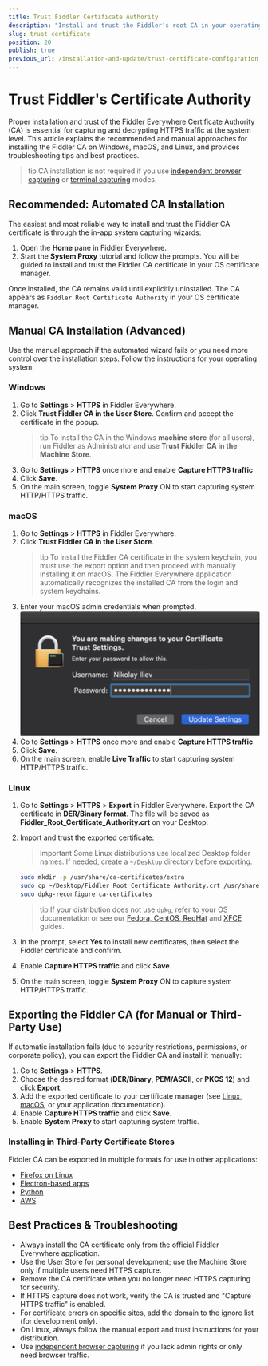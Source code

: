 ```yaml
---
title: Trust Fiddler Certificate Authority
description: "Install and trust the Fiddler's root CA in your operating system and learn how it relates to enabling the HTTPS capturing of system traffic."
slug: trust-certificate
position: 20
publish: true
previous_url: /installation-and-update/trust-certificate-configuration
---
```


# Trust Fiddler's Certificate Authority

Proper installation and trust of the Fiddler Everywhere Certificate Authority (CA) is essential for capturing and decrypting HTTPS traffic at the system level. This article explains the recommended and manual approaches for installing the Fiddler CA on Windows, macOS, and Linux, and provides troubleshooting tips and best practices.

>tip CA installation is not required if you use [independent browser capturing](slug://capture-traffic-get-started#independent-browser-capturing) or [terminal capturing](slug://capture-traffic-get-started#terminal-capturing) modes.

## Recommended: Automated CA Installation

The easiest and most reliable way to install and trust the Fiddler CA certificate is through the in-app system capturing wizards:

1. Open the **Home** pane in Fiddler Everywhere.
2. Start the **System Proxy** tutorial and follow the prompts. You will be guided to install and trust the Fiddler CA certificate in your OS certificate manager.

Once installed, the CA remains valid until explicitly uninstalled. The CA appears as `Fiddler Root Certificate Authority` in your OS certificate manager.

## Manual CA Installation (Advanced)

Use the manual approach if the automated wizard fails or you need more control over the installation steps. Follow the instructions for your operating system:

### Windows

1. Go to **Settings** > **HTTPS** in Fiddler Everywhere.
2. Click **Trust Fiddler CA in the User Store**. Confirm and accept the certificate in the popup.
   >tip To install the CA in the Windows **machine store** (for all users), run Fiddler as Administrator and use **Trust Fiddler CA in the Machine Store**.
3. Go to **Settings** > **HTTPS** once more and enable **Capture HTTPS traffic**
4. Click **Save**.
5. On the main screen, toggle **System Proxy** ON to start capturing system HTTP/HTTPS traffic.

### macOS

1. Go to **Settings** > **HTTPS** in Fiddler Everywhere.
2. Click **Trust Fiddler CA in the User Store**.
   >tip To install the Fiddler CA certificate in the system keychain, you must use the export option and then proceed with manually installing it on macOS. The Fiddler Everywhere application automatically recognizes the installed CA from the login and system keychains.
3. Enter your macOS admin credentials when prompted.
   ![Enter Keychain credentials to trust the root certificate](../images/settings/settings-HTTPS-mac-keychain.png)
4. Go to **Settings** > **HTTPS** once more and enable **Capture HTTPS traffic**
5. Click **Save**.
6. On the main screen, enable **Live Traffic** to start capturing system HTTP/HTTPS traffic.

### Linux

1. Go to **Settings** > **HTTPS** > **Export** in Fiddler Everywhere. Export the CA certificate in **DER/Binary format**. The file will be saved as **Fiddler_Root_Certificate_Authority.crt** on your Desktop.
2. Import and trust the exported certificate:
   >important Some Linux distributions use localized Desktop folder names. If needed, create a `~/Desktop` directory before exporting.

   ```sh
   sudo mkdir -p /usr/share/ca-certificates/extra
   sudo cp ~/Desktop/Fiddler_Root_Certificate_Authority.crt /usr/share/ca-certificates/extra
   sudo dpkg-reconfigure ca-certificates
   ```
   >tip If your distribution does not use `dpkg`, refer to your OS documentation or see our [Fedora, CentOS, RedHat](slug://fiddler-fedora-centos) and [XFCE](slug://fiddler-xfce) guides.
3. In the prompt, select **Yes** to install new certificates, then select the Fiddler certificate and confirm.
4. Enable **Capture HTTPS traffic** and click **Save**.
5. On the main screen, toggle **System Proxy** ON to capture system HTTP/HTTPS traffic.

## Exporting the Fiddler CA (for Manual or Third-Party Use)

If automatic installation fails (due to security restrictions, permissions, or corporate policy), you can export the Fiddler CA and install it manually:

1. Go to **Settings** > **HTTPS**.
2. Choose the desired format (**DER/Binary**, **PEM/ASCII**, or **PKCS 12**) and click **Export**.
3. Add the exported certificate to your certificate manager (see [Linux](slug://how-to-install-fiddler-root-certificate-in-firefox-on-linux), [macOS](slug://how-to-install-fiddler-root-certificate-on-mac-os), or your application documentation).
4. Enable **Capture HTTPS traffic** and click **Save**.
5. Enable **System Proxy** to start capturing system traffic.

### Installing in Third-Party Certificate Stores

Fiddler CA can be exported in multiple formats for use in other applications:
- [Firefox on Linux](slug://how-to-install-fiddler-root-certificate-in-firefox-on-linux)
- [Electron-based apps](slug://ubuntu-ca-electron)
- [Python](slug://fiddler-python-traffic#setting-fiddler-proxy-and-ca-through-environment-variable)
- [AWS](slug://how-to-capture-aws-traffic)

## Best Practices & Troubleshooting

- Always install the CA certificate only from the official Fiddler Everywhere application.
- Use the User Store for personal development; use the Machine Store only if multiple users need HTTPS capture.
- Remove the CA certificate when you no longer need HTTPS capturing for security.
- If HTTPS capture does not work, verify the CA is trusted and "Capture HTTPS traffic" is enabled.
- For certificate errors on specific sites, add the domain to the ignore list (for development only).
- On Linux, always follow the manual export and trust instructions for your distribution.
- Use [independent browser capturing](slug://capture-traffic-get-started#independent-browser-capturing-browser-capturing) if you lack admin rights or only need browser traffic.

